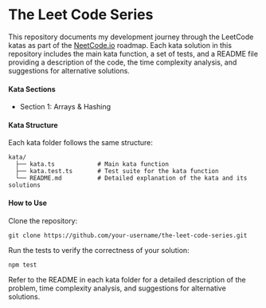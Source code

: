 # The Leet Code Series

This repository documents my development journey through the LeetCode katas as part of the [NeetCode.io](https://neetcode.io/roadmap) roadmap. Each kata solution in this repository includes the main kata function, a set of tests, and a README file providing a description of the code, the time complexity analysis, and suggestions for alternative solutions.

#### Kata Sections
- Section 1: Arrays & Hashing



#### Kata Structure
Each kata folder follows the same structure:

```
kata/
  ├── kata.ts            # Main kata function
  ├── kata.test.ts       # Test suite for the kata function
  └── README.md          # Detailed explanation of the kata and its solutions
```

#### How to Use
Clone the repository:
```
git clone https://github.com/your-username/the-leet-code-series.git
```
Run the tests to verify the correctness of your solution:
```
npm test
```
Refer to the README in each kata folder for a detailed description of the problem, time complexity analysis, and suggestions for alternative solutions.

